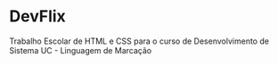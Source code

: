 # DevFlix
Trabalho Escolar de HTML e CSS para o curso de Desenvolvimento de Sistema UC - Linguagem de Marcação
